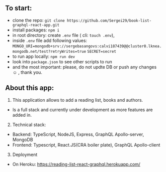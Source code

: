 ## To start:

- clone the repo: `git clone https://github.com/Sergei29/book-list-graphql-react-app.git`
- install packages: `npm i`
- in root directory: create `.env` file ( cli: `touch .env`),
- inside `.env` file add following values:
  `MONGO_URI=mongodb+srv://sergebasangovs:calvi187439@@cluster0.lknea.mongodb.net/test?retryWrites=true`
  `SECRET=secret`
- to run app locally: `npm run dev`
- look into `package.json` to see other scripts to run
- and the most important: please, do not updte DB or push any changes ☺️ , thank you.

## About this app:

1. This application allows to add a reading list, books and authors.

- Is a full stack and currently under development as more features are added in.

2. Technical stack:

- Backend: TypeScript, NodeJS, Express, GraphQL Apollo-server, MongoDB
- Frontend: Typescript, React.JS(CRA boiler plate), GraphQL Apollo-client

3. Deployment

- On Heroku: https://reading-list-react-graphql.herokuapp.com/
